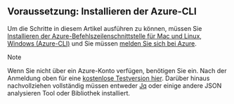 ## <a name="prerequisite-install-the-azure-cli"></a>Voraussetzung: Installieren der Azure-CLI
Um die Schritte in diesem Artikel ausführen zu können, müssen Sie [Installieren der Azure-Befehlszeilenschnittstelle für Mac und Linux, Windows (Azure-CLI)](../articles/cli-install-nodejs.md) und Sie müssen [melden Sie sich bei Azure](../articles/xplat-cli-connect.md). 

> [!NOTE]
> Wenn Sie nicht über ein Azure-Konto verfügen, benötigen Sie ein. Nach der Anmeldung oben für eine [kostenlose Testversion hier](../articles/active-directory/sign-up-organization.md). Darüber hinaus nachvollziehen vollständig müssen entweder [Jq](https://stedolan.github.io/jq/) oder einige andere JSON analysieren Tool oder Bibliothek installiert.
> 
> 


